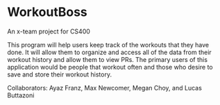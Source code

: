 # WorkoutBoss
An x-team project for CS400

This program will help users keep track of the workouts that they have done. It will allow them to organize and access all of the data from their workout history and allow them to view PRs. The primary users of this application would be people that workout often and those who desire to save and store their workout history. 

Collaborators: Ayaz Franz, Max Newcomer, Megan Choy, and Lucas Buttazoni

